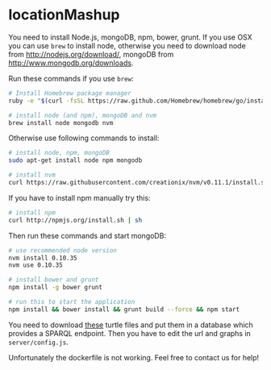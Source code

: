 locationMashup
==============
You need to install Node.js, mongoDB, npm, bower, grunt. If you use OSX you can use `brew` to install node, otherwise you need to download node from  http://nodejs.org/download/, mongoDB from http://www.mongodb.org/downloads.

Run these commands if you use `brew`:
```bash
# Install Homebrew package manager
ruby -e "$(curl -fsSL https://raw.github.com/Homebrew/homebrew/go/install)"

# install node (and npm), mongoDB and nvm
brew install node mongodb nvm
````

Otherwise use following commands to install:
```bash
# install node, npm, mongoDB
sudo apt-get install node npm mongodb

# install nvm
curl https://raw.githubusercontent.com/creationix/nvm/v0.11.1/install.sh | bash
```

If you have to install npm manually try this:
```bash
# install npm
curl http://npmjs.org/install.sh | sh
```

Then run these commands and start mongoDB:
``` bash
# use recommended node version
nvm install 0.10.35
nvm use 0.10.35

# install bower and grunt
npm install -g bower grunt

# run this to start the application
npm install && bower install && grunt build --force && npm start
```

You need to download [these](https://drive.google.com/open?id=0B-qPNJhiRTz2fmxZQkE4UGtiNGItbFZfTTFubTNiZmJHYTY4aGdfbnpiOEVfM3U1VTVRWDA&authuser=0) turtle files and put them in a database which provides a SPARQL endpoint. Then you have to edit the url and graphs in `server/config.js`.

Unfortunately the dockerfile is not working. Feel free to contact us for help!
